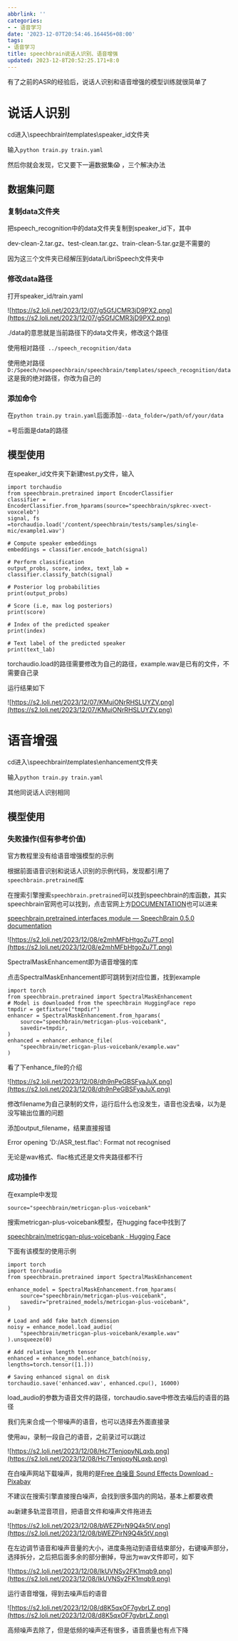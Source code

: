 ```yaml
---
abbrlink: ''
categories:
- - 语音学习
date: '2023-12-07T20:54:46.164456+08:00'
tags:
- 语音学习
title: speechbrain说话人识别、语音增强
updated: 2023-12-8T20:52:25.171+8:0
---
```

有了之前的ASR的经验后，说话人识别和语音增强的模型训练就很简单了

# 说话人识别

cd进入\speechbrain\templates\speaker_id文件夹

输入`python train.py train.yaml`

然后你就会发现，它又要下一遍数据集😱 ，三个解决办法

## 数据集问题

### 复制data文件夹

把speech_recognition中的data文件夹复制到speaker_id下，其中

dev-clean-2.tar.gz、test-clean.tar.gz、train-clean-5.tar.gz是不需要的

因为这三个文件夹已经解压到data/LibriSpeech文件夹中

### 修改data路径

打开speaker_id/train.yaml

![https://s2.loli.net/2023/12/07/g5GfJCMR3jD9PX2.png](https://s2.loli.net/2023/12/07/g5GfJCMR3jD9PX2.png)

./data的意思就是当前路径下的data文件夹，修改这个路径

使用相对路径` ../speech_recognition/data`

使用绝对路径 `D:/Speech/newspeechbrain/speechbrain/templates/speech_recognition/data`这是我的绝对路径，你改为自己的

### 添加命令

在`python train.py train.yaml`后面添加`--data_folder=/path/of/your/data`

=号后面是data的路径

## 模型使用

在speaker_id文件夹下新建test.py文件，输入

```
import torchaudio
from speechbrain.pretrained import EncoderClassifier
classifier = EncoderClassifier.from_hparams(source="speechbrain/spkrec-xvect-voxceleb")
signal, fs =torchaudio.load('/content/speechbrain/tests/samples/single-mic/example1.wav')

# Compute speaker embeddings
embeddings = classifier.encode_batch(signal)

# Perform classification
output_probs, score, index, text_lab = classifier.classify_batch(signal)

# Posterior log probabilities
print(output_probs)

# Score (i.e, max log posteriors)
print(score)

# Index of the predicted speaker
print(index)

# Text label of the predicted speaker
print(text_lab)
```

torchaudio.load的路径需要修改为自己的路径，example.wav是已有的文件，不需要自己录

运行结果如下

![https://s2.loli.net/2023/12/07/KMuiONrRHSLUYZV.png](https://s2.loli.net/2023/12/07/KMuiONrRHSLUYZV.png)

# 语音增强

cd进入\speechbrain\templates\enhancement文件夹

输入`python train.py train.yaml`

其他同说话人识别相同

## 模型使用

### 失败操作(但有参考价值)

官方教程里没有给语音增强模型的示例

根据前面语音识别和说话人识别的示例代码，发现都引用了`speechbrain.pretrained`库

在搜索引擎搜索`speechbrain.pretrained`可以找到speechbrain的库函数，其实speechbrain官网也可以找到，点击官网上方[DOCUMENTATION](https://speechbrain.readthedocs.io/en/latest/index.html)也可以进来

[speechbrain.pretrained.interfaces module — SpeechBrain 0.5.0 documentation](https://speechbrain.readthedocs.io/en/latest/API/speechbrain.pretrained.interfaces.html)

![https://s2.loli.net/2023/12/08/e2mhMFbHtgoZu7T.png](https://s2.loli.net/2023/12/08/e2mhMFbHtgoZu7T.png)

SpectralMaskEnhancement即为语音增强的库

点击SpectralMaskEnhancement即可跳转到对应位置，找到example

```
import torch
from speechbrain.pretrained import SpectralMaskEnhancement
# Model is downloaded from the speechbrain HuggingFace repo
tmpdir = getfixture("tmpdir")
enhancer = SpectralMaskEnhancement.from_hparams(
    source="speechbrain/metricgan-plus-voicebank",
    savedir=tmpdir,
)
enhanced = enhancer.enhance_file(
    "speechbrain/metricgan-plus-voicebank/example.wav"
)
```

看了下enhance_file的介绍

![https://s2.loli.net/2023/12/08/dh9nPeGBSFyaJuX.png](https://s2.loli.net/2023/12/08/dh9nPeGBSFyaJuX.png)

修改filename为自己录制的文件，运行后什么也没发生，语音也没去噪，以为是没写输出位置的问题

添加output_filename，结果直接报错

Error opening 'D:/ASR_test.flac': Format not recognised

无论是wav格式、flac格式还是文件夹路径都不行

### 成功操作

在example中发现

```
source="speechbrain/metricgan-plus-voicebank"
```

搜索metricgan-plus-voicebank模型，在hugging face中找到了

[speechbrain/metricgan-plus-voicebank · Hugging Face](https://huggingface.co/speechbrain/metricgan-plus-voicebank)

下面有该模型的使用示例

```
import torch
import torchaudio
from speechbrain.pretrained import SpectralMaskEnhancement

enhance_model = SpectralMaskEnhancement.from_hparams(
    source="speechbrain/metricgan-plus-voicebank",
    savedir="pretrained_models/metricgan-plus-voicebank",
)

# Load and add fake batch dimension
noisy = enhance_model.load_audio(
    "speechbrain/metricgan-plus-voicebank/example.wav"
).unsqueeze(0)

# Add relative length tensor
enhanced = enhance_model.enhance_batch(noisy, lengths=torch.tensor([1.]))

# Saving enhanced signal on disk
torchaudio.save('enhanced.wav', enhanced.cpu(), 16000)
```

load_audio的参数为语音文件的路径，torchaudio.save中修改去噪后的语音的路径

我们先来合成一个带噪声的语音，也可以选择去外面直接录

使用au，录制一段自己的语音，之前录过可以跳过

![https://s2.loli.net/2023/12/08/Hc7TenjopyNLqxb.png](https://s2.loli.net/2023/12/08/Hc7TenjopyNLqxb.png)

在白噪声网站下载噪声，我用的是[Free 白噪音 Sound Effects Download - Pixabay](https://pixabay.com/zh/sound-effects/search/%E7%99%BD%E5%99%AA%E9%9F%B3/)

不建议在搜索引擎直接搜白噪声，会找到很多国内的网站，基本上都要收费

au新建多轨混音项目，把语音文件和噪声文件拖进去

![https://s2.loli.net/2023/12/08/bWEZPirN9Q4k5tV.png](https://s2.loli.net/2023/12/08/bWEZPirN9Q4k5tV.png)

在左边调节语音和噪声音量的大小，进度条拖动到语音结束部分，右键噪声部分，选择拆分，之后把后面多余的部分删掉，导出为wav文件即可，如下

![https://s2.loli.net/2023/12/08/IkUVNSy2FK1mqb9.png](https://s2.loli.net/2023/12/08/IkUVNSy2FK1mqb9.png)

运行语音增强，得到去噪声后的语音

![https://s2.loli.net/2023/12/08/d8K5qxOF7gvbrLZ.png](https://s2.loli.net/2023/12/08/d8K5qxOF7gvbrLZ.png)

高频噪声去除了，但是低频的噪声还有很多，语音质量也有点下降
